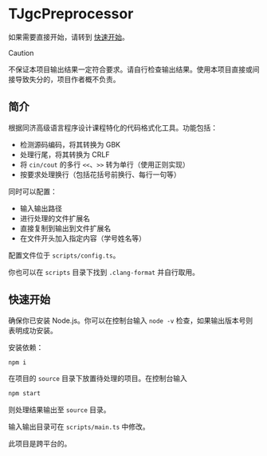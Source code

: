 # TJgcPreprocessor

如果需要直接开始，请转到 [快速开始](#快速开始)。

> [!caution]
>
> 不保证本项目输出结果一定符合要求。请自行检查输出结果。使用本项目直接或间接导致失分的，项目作者概不负责。

## 简介

根据同济高级语言程序设计课程特化的代码格式化工具。功能包括：

- 检测源码编码，将其转换为 GBK
- 处理行尾，将其转换为 CRLF
- 将 `cin/cout` 的多行 `<<`、`>>` 转为单行（使用正则实现）
- 按要求处理换行（包括花括号前换行、每行一句等）

同时可以配置：

- 输入输出路径
- 进行处理的文件扩展名
- 直接复制到输出到文件扩展名
- 在文件开头加入指定内容（学号姓名等）

配置文件位于 `scripts/config.ts`。

你也可以在 `scripts` 目录下找到 `.clang-format` 并自行取用。

## 快速开始

确保你已安装 Node.js。你可以在控制台输入 `node -v` 检查，如果输出版本号则表明成功安装。

安装依赖：

```sh
npm i
```

在项目的 `source` 目录下放置待处理的项目。在控制台输入

```sh
npm start
```

则处理结果输出至 `source` 目录。

输入输出目录可在 `scripts/main.ts` 中修改。

此项目是跨平台的。
